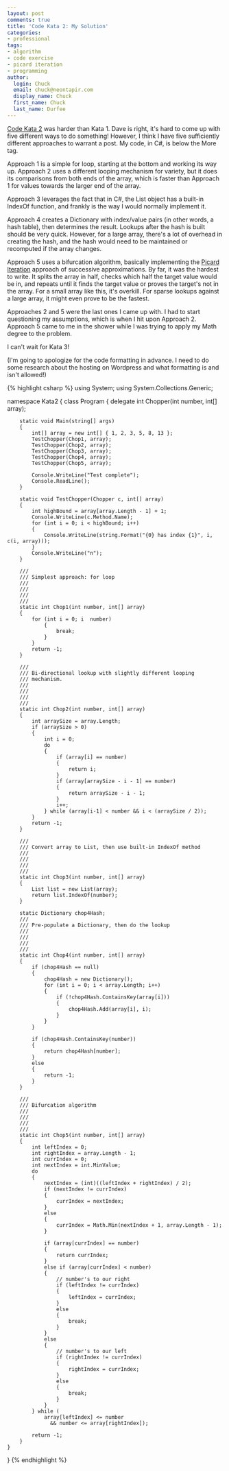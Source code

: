```yaml
---
layout: post
comments: true
title: 'Code Kata 2: My Solution'
categories:
- professional
tags:
- algorithm
- code exercise
- picard iteration
- programming
author:
  login: Chuck
  email: chuck@neontapir.com
  display_name: Chuck
  first_name: Chuck
  last_name: Durfee
---
```

[Code Kata 2](http://web.archive.org/web/20131016085418/http://codekata.pragprog.com/2007/01/kata_two_karate.html "Code Kata 2") was harder than Kata 1\. Dave is right, it's hard to come up with five different ways to do something! However, I think I have five sufficiently different approaches to warrant a post. My code, in C#, is below the More tag.

Approach 1 is a simple for loop, starting at the bottom and working its way up. Approach 2 uses a different looping mechanism for variety, but it does its comparisons from both ends of the array, which is faster than Approach 1 for values towards the larger end of the array.

Approach 3 leverages the fact that in C#, the List object has a built-in IndexOf function, and frankly is the way I would normally implement it.

Approach 4 creates a Dictionary with index/value pairs (in other words, a hash table), then determines the result. Lookups after the hash is built should be very quick. However, for a large array, there's a lot of overhead in creating the hash, and the hash would need to be maintained or recomputed if the array changes.

Approach 5 uses a bifurcation algorithm, basically implementing the [Picard Iteration](http://en.wikipedia.org/wiki/Picard_iteration "Picard iteration") approach of successive approximations. By far, it was the hardest to write. It splits the array in half, checks which half the target value would be in, and repeats until it finds the target value or proves the target's not in the array. For a small array like this, it's overkill. For sparse lookups against a large array, it might even prove to be the fastest.

Approaches 2 and 5 were the last ones I came up with. I had to start questioning my assumptions, which is when I hit upon Approach 2\. Approach 5 came to me in the shower while I was trying to apply my Math degree to the problem.

I can't wait for Kata 3!

(I'm going to apologize for the code formatting in advance. I need to do some research about the hosting on Wordpress and what formatting is and isn't allowed!)

{% highlight csharp %}
using System;
using System.Collections.Generic;

namespace Kata2
{
    class Program
    {
        delegate int Chopper(int number, int[] array);

        static void Main(string[] args)
        {
            int[] array = new int[] { 1, 2, 3, 5, 8, 13 };
            TestChopper(Chop1, array);
            TestChopper(Chop2, array);
            TestChopper(Chop3, array);
            TestChopper(Chop4, array);
            TestChopper(Chop5, array);

            Console.WriteLine("Test complete");
            Console.ReadLine();
        }

        static void TestChopper(Chopper c, int[] array)
        {
            int highBound = array[array.Length - 1] + 1;
            Console.WriteLine(c.Method.Name);
            for (int i = 0; i < highBound; i++)
            {
                Console.WriteLine(string.Format("{0} has index {1}", i, c(i, array)));
            }
            Console.WriteLine("n");
        }

        ///
        /// Simplest approach: for loop
        ///
        ///
        ///
        ///
        static int Chop1(int number, int[] array)
        {
            for (int i = 0; i  number)
                {
                    break;
                }
            }
            return -1;
        }

        ///
        /// Bi-directional lookup with slightly different looping
        /// mechanism.
        ///
        ///
        ///
        ///
        static int Chop2(int number, int[] array)
        {
            int arraySize = array.Length;
            if (arraySize > 0)
            {
                int i = 0;
                do
                {
                    if (array[i] == number)
                    {
                        return i;
                    }
                    if (array[arraySize - i - 1] == number)
                    {
                        return arraySize - i - 1;
                    }
                    i++;
                } while (array[i-1] < number && i < (arraySize / 2));
            }
            return -1;
        }

        ///
        /// Convert array to List, then use built-in IndexOf method
        ///
        ///
        ///
        ///
        static int Chop3(int number, int[] array)
        {
            List list = new List(array);
            return list.IndexOf(number);
        }

        static Dictionary chop4Hash;
        ///
        /// Pre-populate a Dictionary, then do the lookup
        ///
        ///
        ///
        ///
        static int Chop4(int number, int[] array)
        {
            if (chop4Hash == null)
            {
                chop4Hash = new Dictionary();
                for (int i = 0; i < array.Length; i++)
                {
                    if (!chop4Hash.ContainsKey(array[i]))
                    {
                        chop4Hash.Add(array[i], i);
                    }
                }
            }

            if (chop4Hash.ContainsKey(number))
            {
                return chop4Hash[number];
            }
            else
            {
                return -1;
            }
        }

        ///
        /// Bifurcation algorithm
        ///
        ///
        ///
        ///
        static int Chop5(int number, int[] array)
        {
            int leftIndex = 0;
            int rightIndex = array.Length - 1;
            int currIndex = 0;
            int nextIndex = int.MinValue;
            do
            {
                nextIndex = (int)((leftIndex + rightIndex) / 2);
                if (nextIndex != currIndex)
                {
                    currIndex = nextIndex;
                }
                else
                {
                    currIndex = Math.Min(nextIndex + 1, array.Length - 1);
                }

                if (array[currIndex] == number)
                {
                    return currIndex;
                }
                else if (array[currIndex] < number)
                {
                    // number's to our right
                    if (leftIndex != currIndex)
                    {
                        leftIndex = currIndex;
                    }
                    else
                    {
                        break;
                    }
                }
                else
                {
                    // number's to our left
                    if (rightIndex != currIndex)
                    {
                        rightIndex = currIndex;
                    }
                    else
                    {
                        break;
                    }
                }
            } while (
                array[leftIndex] <= number
                  && number <= array[rightIndex]);

            return -1;
        }
    }
}
{% endhighlight %}
